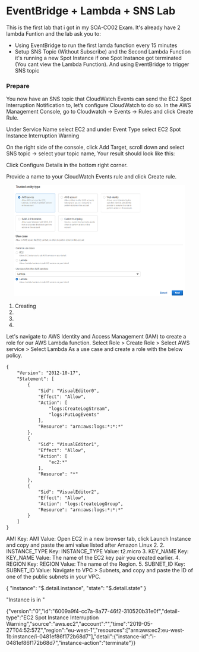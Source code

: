 # EventBridge + Lambda + SNS Lab
This is the first lab that i got in my SOA-CO02 Exam. It's already have 2 lambda Funtion and the lab ask you to:
- Using EventBridge to run the first lamda function every 15 minutes
- Setup SNS Topic (Without Subscribe) and the Second Lambda Function it's running a new Spot Instance if one Spot Instance got terminated (You cant view the Lambda Function). And using EventBridge to trigger SNS topic

### Prepare 


You now have an SNS topic that CloudWatch Events can send the EC2 Spot Interruption Notification to, let’s configure CloudWatch to do so. In the AWS Management Console, go to Cloudwatch -> Events -> Rules and click Create Rule.

Under Service Name select EC2 and under Event Type select EC2 Spot Instance Interruption Warning

On the right side of the console, click Add Target, scroll down and select SNS topic -> select your topic name, Your result should look like this:

Click Configure Details in the bottom right corner.

Provide a name to your CloudWatch Events rule and click Create rule.

<p align="center">
  <img  width="460" height="300" src="Images/0.PNG">
</p>

1. Creating  
2.
3.
4.

Let's navigate to AWS Identity and Access Management (IAM) to create a role for our AWS Lambda function.
Select Role > Create Role > Select AWS service > Select Lambda As a use case and create a role with the below policy.

```
{
    "Version": "2012-10-17",
    "Statement": [
        {
            "Sid": "VisualEditor0",
            "Effect": "Allow",
            "Action": [
                "logs:CreateLogStream",
                "logs:PutLogEvents"
            ],
            "Resource": "arn:aws:logs:*:*:*"
        },
        {
            "Sid": "VisualEditor1",
            "Effect": "Allow",
            "Action": [
                "ec2:*"
            ],
            "Resource": "*"
        },
        {
            "Sid": "VisualEditor2",
            "Effect": "Allow",
            "Action": "logs:CreateLogGroup",
            "Resource": "arn:aws:logs:*:*:*"
        }
    ]
}
```

AMI
Key: AMI
Value: Open EC2 in a new browser tab, click Launch Instance and copy and paste the ami value listed after Amazon Linux 2.
2. INSTANCE_TYPE
Key: INSTANCE_TYPE
Value: t2.micro
3. KEY_NAME
Key: KEY_NAME
Value: The name of the EC2 key pair you created earlier.
4. REGION
Key: REGION
Value: The name of the Region.
5. SUBNET_ID
Key: SUBNET_ID
Value: Navigate to VPC > Subnets, and copy and paste the ID of one of the public subnets in your VPC.

{
    "instance": "$.detail.instance",
    "state": "$.detail.state"
}

"Instance <instance> is in <state>"



{"version":"0","id":"6009a9f4-cc7a-8a77-46f2-310520b31e0f","detail-type":"EC2 Spot Instance Interruption Warning","source":"aws.ec2","account":"<account-id>","time":"2019-05-27T04:52:57Z","region":"eu-west-1","resources":["arn:aws:ec2:eu-west-1b:instance/i-0481ef86f172b68d7"],"detail":{"instance-id":"i-0481ef86f172b68d7","instance-action":"terminate"}}